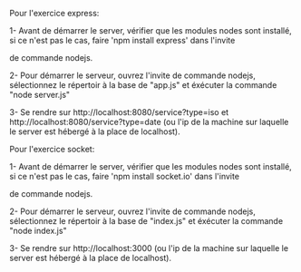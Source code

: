﻿Pour l'exercice express:


1- Avant de démarrer le server, vérifier que les modules nodes
sont installé, si ce n'est pas le cas, faire 'npm install express' dans l'invite

de commande nodejs.

2- Pour démarrer le serveur, ouvrez l'invite de commande nodejs,
sélectionnez le répertoir à la base de "app.js" et éxécuter la commande
"node server.js"

3- Se rendre sur http://localhost:8080/service?type=iso et 
http://localhost:8080/service?type=date (ou l'ip de la machine 
sur laquelle le server est 
hébergé à la place de localhost).



Pour l'exercice socket:


1- Avant de démarrer le server, vérifier que les modules nodes sont installé,
si ce n'est pas le cas, faire 'npm install socket.io' dans l'invite

de commande nodejs.

2- Pour démarrer le serveur, ouvrez l'invite de commande nodejs,
 sélectionnez le répertoir à la base de "index.js" et éxécuter la commande
 "node index.js"

3- Se rendre sur http://localhost:3000 (ou l'ip de la machine 
sur laquelle le server est hébergé à la place de localhost).
